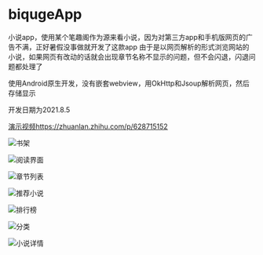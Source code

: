 # biqugeApp
小说app，使用某个笔趣阁作为源来看小说，因为对第三方app和手机版网页的广告不满，正好暑假没事做就开发了这款app
由于是以网页解析的形式浏览网站的小说，如果网页有改动的话就会出现章节名称不显示的问题，但不会闪退，闪退问题都处理了

使用Android原生开发，没有嵌套webview，用OkHttp和Jsoup解析网页，然后存储显示

开发日期为2021.8.5

[演示视频https://zhuanlan.zhihu.com/p/628715152](https://zhuanlan.zhihu.com/p/628715152)

![书架](images/1.jpg)

![阅读界面](images/2.jpg)

![章节列表](images/3.jpg)

![推荐小说](images/4.jpg)

![排行榜](images/5.jpg)

![分类](images/6.jpg)

![小说详情](images/7.jpg)